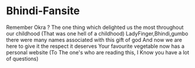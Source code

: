 # Bhindi-Fansite
Remember Okra ?
The one thing which delighted us the most throughout our childhood (That was one hell of a childhood)
LadyFinger,Bhindi,gumbo there were many names associated with this gift of god
And now we are here to give it the respect it deserves
Your favourite vegetable now has a personal website
(To The one's who are reading this, I Know you have a lot of questions)
